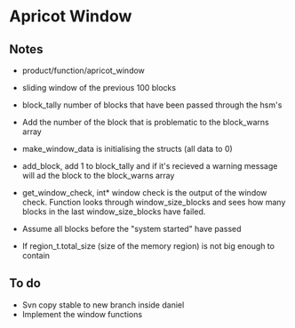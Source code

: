 # Apricot Window

## Notes
- product/function/apricot_window
- sliding window of the previous 100 blocks

- block_tally number of blocks that have been passed through the hsm's
- Add the number of the block that is problematic to the block_warns array

- make_window_data is initialising the structs (all data to 0)
- add_block, add 1 to block_tally and if it's recieved a warning message will ad the block to the block_warns array
- get_window_check, int* window check is the output of the window check. Function looks through window_size_blocks and sees how many blocks in the last window_size_blocks have failed.

- Assume all blocks before the "system started" have passed
- If region_t.total_size (size of the memory region) is not big enough to contain 

## To do
- Svn copy stable to new branch inside daniel
- Implement the window functions 